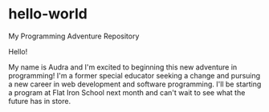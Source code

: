 # hello-world
My Programming Adventure Repository

Hello!

My name is Audra and I'm excited to beginning this new adventure in programming! I'm a former special educator seeking a change and pursuing a new career in web development and software programming. I'll be starting a program at Flat Iron School next month and can't wait to see what the future has in store. 
